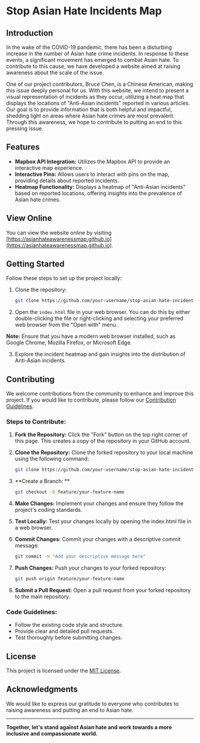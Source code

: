 # Stop Asian Hate Incidents Map

## Introduction

In the wake of the COVID-19 pandemic, there has been a disturbing increase in the number of Asian hate crime incidents. In response to these events, a significant movement has emerged to combat Asian hate. To contribute to this cause, we have developed a website aimed at raising awareness about the scale of the issue.

One of our project contributors, Bruce Chen, is a Chinese American, making this issue deeply personal for us. With this website, we intend to present a visual representation of incidents as they occur, utilizing a heat map that displays the locations of "Anti-Asian incidents" reported in various articles. Our goal is to provide information that is both helpful and impactful, shedding light on areas where Asian hate crimes are most prevalent. Through this awareness, we hope to contribute to putting an end to this pressing issue.

## Features

- **Mapbox API Integration:** Utilizes the Mapbox API to provide an interactive map experience.
- **Interactive Pins:** Allows users to interact with pins on the map, providing details about reported incidents.
- **Heatmap Functionality:** Displays a heatmap of "Anti-Asian incidents" based on reported locations, offering insights into the prevalence of Asian hate crimes.

## View Online

You can view the website online by visiting [https://asianhateawarenessmap.github.io](https://asianhateawarenessmap.github.io).

## Getting Started

Follow these steps to set up the project locally:

1. Clone the repository:

   ```bash
   git clone https://github.com/your-username/stop-asian-hate-incidents.git
   ```
   
2. Open the `index.html` file in your web browser. You can do this by either double-clicking the file or right-clicking and selecting your preferred web browser from the "Open with" menu.

**Note:** Ensure that you have a modern web browser installed, such as Google Chrome, Mozilla Firefox, or Microsoft Edge.

3. Explore the incident heatmap and gain insights into the distribution of Anti-Asian incidents.

## Contributing

We welcome contributions from the community to enhance and improve this project. If you would like to contribute, please follow our [Contribution Guidelines](CONTRIBUTING.md).

### Steps to Contribute:

1. **Fork the Repository:** Click the "Fork" button on the top right corner of this page. This creates a copy of the repository in your GitHub account.

2. **Clone the Repository:** Clone the forked repository to your local machine using the following command:

   ```bash
   git clone https://github.com/your-username/stop-asian-hate-incidents.git
   ```

3. **Create a Branch: **

   ```bash
   git checkout -b feature/your-feature-name
   ```

4. **Make Changes:** Implement your changes and ensure they follow the project's coding standards.
  
5. **Test Locally:** Test your changes locally by opening the index.html file in a web browser.
   
6. **Commit Changes:** Commit your changes with a descriptive commit message:

   ```bash
   git commit -m "Add your descriptive message here"
   ```

7. **Push Changes:** Push your changes to your forked repository:

   ```bash
   git push origin feature/your-feature-name
   ```

8. **Submit a Pull Request:** Open a pull request from your forked repository to the main repository.

### Code Guidelines:

- Follow the existing code style and structure.
- Provide clear and detailed pull requests.
- Test thoroughly before submitting changes.

## License

This project is licensed under the [MIT License](LICENSE).

## Acknowledgments

We would like to express our gratitude to everyone who contributes to raising awareness and putting an end to Asian hate.

---

**Together, let's stand against Asian hate and work towards a more inclusive and compassionate world.**
